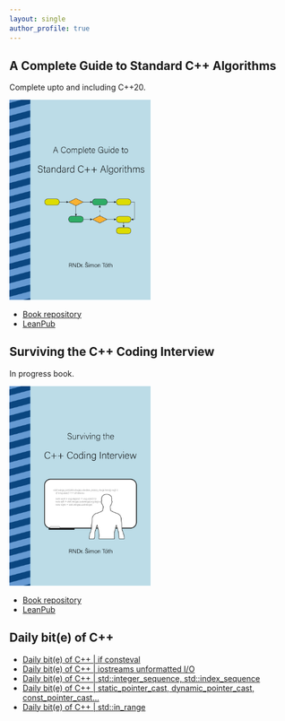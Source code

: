 ```yaml
---
layout: single
author_profile: true
---
```


## A Complete Guide to Standard C++ Algorithms

Complete upto and including C++20.

[<img src="assets/images/book_algorithms_cover.png" width="50%">](https://leanpub.com/cpp-algorithms-guide)

- [Book repository](https://github.com/HappyCerberus/book-cpp-algorithms)
- [LeanPub](https://leanpub.com/cpp-algorithms-guide)

## Surviving the C++ Coding Interview

In progress book.

[<img src="assets/images/book_coding_interview_cover.png" width="50%">](https://leanpub.com/cpp-coding-interview)

- [Book repository](https://leanpub.com/cpp-coding-interview)
- [LeanPub](https://leanpub.com/cpp-coding-interview)

## Daily bit(e) of C++

<ul>
<!-- SUBSTACK:START --><li><a href="https://medium.com/@simontoth/daily-bit-e-of-c-if-consteval-30683a938a80?source=rss-1e1de1006a93------2">Daily bit&lpar;e&rpar; of C++ | if consteval</a></li><li><a href="https://medium.com/@simontoth/daily-bit-e-of-c-iostreams-unformatted-i-o-ff9397646b31?source=rss-1e1de1006a93------2">Daily bit&lpar;e&rpar; of C++ | iostreams unformatted I/O</a></li><li><a href="https://medium.com/@simontoth/daily-bit-e-of-c-std-integer-sequence-std-index-sequence-70fc6d2cef15?source=rss-1e1de1006a93------2">Daily bit&lpar;e&rpar; of C++ | std::integer_sequence, std::index_sequence</a></li><li><a href="https://medium.com/@simontoth/daily-bit-e-of-c-static-pointer-cast-dynamic-pointer-cast-const-pointer-cast-5e275c8a4eed?source=rss-1e1de1006a93------2">Daily bit&lpar;e&rpar; of C++ | static_pointer_cast, dynamic_pointer_cast, const_pointer_cast…</a></li><li><a href="https://medium.com/@simontoth/daily-bit-e-of-c-std-in-range-90413ec3ec7f?source=rss-1e1de1006a93------2">Daily bit&lpar;e&rpar; of C++ | std::in_range</a></li><!-- SUBSTACK:END -->
</ul>